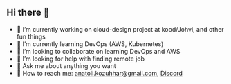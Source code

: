## Hi there 👋

- 🔭 I’m currently working on cloud-design project at kood/Johvi, and other fun things
- 🌱 I’m currently learning DevOps (AWS, Kubernetes)
- 👯 I’m looking to collaborate on learning DevOps and AWS
- 🤔 I’m looking for help with finding remote job
- 💬 Ask me about anything you want
- 📮 How to reach me: anatoli.kozuhhar@gmail.com, [Discord](https://discord.com/users/986510058571595777)
